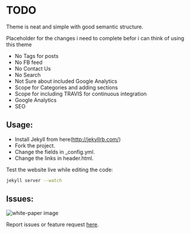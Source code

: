 TODO
============
Theme is neat and simple with good semantic structure.

Placeholder for the changes i need to complete befor i can think of using this theme
-	No Tags for posts
-	No FB feed
-	No Contact Us
-	No Search
-	Not Sure about included Google Analytics
-	Scope for Categories and adding sections
-	Scope for including TRAVIS for continuous integration
- Google Analytics
- SEO

## Usage:

- Install Jekyll from here(http://jekyllrb.com/)
- Fork the project.
- Change the fields in _config.yml.
- Change the links in header.html.

Test the website live while editing the code:

```sh
jekyll server --watch
```

## Issues:


![white-paper image](https://i.cloudup.com/rmZjQ83vRh-2000x2000.png)


Report issues or feature request [here](https://github.com/vinitkumar/white-paper/issues).
